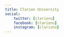 ```yaml
---
title: Clarion University
social:
    twitter: [clarionu]
    facebook: [clarionu]
    instagram: [clarionu]
---
```

